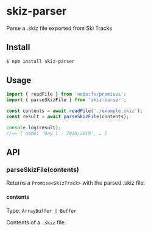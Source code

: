 # skiz-parser

Parse a .skiz file exported from Ski Tracks

## Install

```bash
$ npm install skiz-parser
```

## Usage

```js
import { readFile } from 'node:fs/promises';
import { parseSkizFile } from 'skiz-parser';

const contents = await readFile('./example.skiz');
const result = await parseSkizFile(contents);

console.log(result);
//=> { name: 'Day 1 - 2018/2019', … }
```

## API

### parseSkizFile(contents)

Returns a `Promise<SkizTrack>` with the parsed .skiz file.

#### contents

Type: `ArrayBuffer | Buffer`

Contents of a `.skiz` file.
